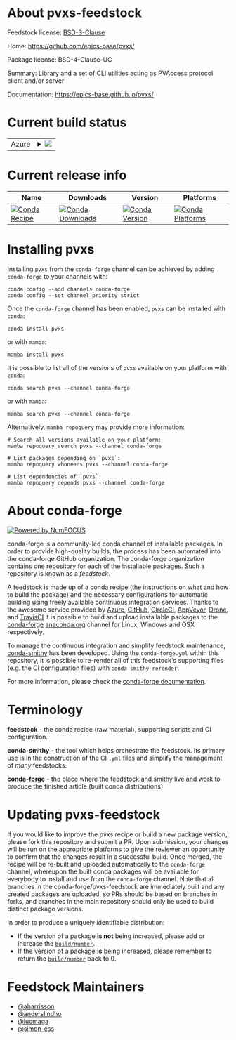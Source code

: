 About pvxs-feedstock
====================

Feedstock license: [BSD-3-Clause](https://github.com/conda-forge/pvxs-feedstock/blob/main/LICENSE.txt)

Home: https://github.com/epics-base/pvxs/

Package license: BSD-4-Clause-UC

Summary: Library and a set of CLI utilities acting as PVAccess protocol client and/or server

Documentation: https://epics-base.github.io/pvxs/

Current build status
====================


<table>
    
  <tr>
    <td>Azure</td>
    <td>
      <details>
        <summary>
          <a href="https://dev.azure.com/conda-forge/feedstock-builds/_build/latest?definitionId=26261&branchName=main">
            <img src="https://dev.azure.com/conda-forge/feedstock-builds/_apis/build/status/pvxs-feedstock?branchName=main">
          </a>
        </summary>
        <table>
          <thead><tr><th>Variant</th><th>Status</th></tr></thead>
          <tbody><tr>
              <td>linux_64</td>
              <td>
                <a href="https://dev.azure.com/conda-forge/feedstock-builds/_build/latest?definitionId=26261&branchName=main">
                  <img src="https://dev.azure.com/conda-forge/feedstock-builds/_apis/build/status/pvxs-feedstock?branchName=main&jobName=linux&configuration=linux%20linux_64_" alt="variant">
                </a>
              </td>
            </tr><tr>
              <td>osx_64</td>
              <td>
                <a href="https://dev.azure.com/conda-forge/feedstock-builds/_build/latest?definitionId=26261&branchName=main">
                  <img src="https://dev.azure.com/conda-forge/feedstock-builds/_apis/build/status/pvxs-feedstock?branchName=main&jobName=osx&configuration=osx%20osx_64_" alt="variant">
                </a>
              </td>
            </tr><tr>
              <td>osx_arm64</td>
              <td>
                <a href="https://dev.azure.com/conda-forge/feedstock-builds/_build/latest?definitionId=26261&branchName=main">
                  <img src="https://dev.azure.com/conda-forge/feedstock-builds/_apis/build/status/pvxs-feedstock?branchName=main&jobName=osx&configuration=osx%20osx_arm64_" alt="variant">
                </a>
              </td>
            </tr><tr>
              <td>win_64</td>
              <td>
                <a href="https://dev.azure.com/conda-forge/feedstock-builds/_build/latest?definitionId=26261&branchName=main">
                  <img src="https://dev.azure.com/conda-forge/feedstock-builds/_apis/build/status/pvxs-feedstock?branchName=main&jobName=win&configuration=win%20win_64_" alt="variant">
                </a>
              </td>
            </tr>
          </tbody>
        </table>
      </details>
    </td>
  </tr>
</table>

Current release info
====================

| Name | Downloads | Version | Platforms |
| --- | --- | --- | --- |
| [![Conda Recipe](https://img.shields.io/badge/recipe-pvxs-green.svg)](https://anaconda.org/conda-forge/pvxs) | [![Conda Downloads](https://img.shields.io/conda/dn/conda-forge/pvxs.svg)](https://anaconda.org/conda-forge/pvxs) | [![Conda Version](https://img.shields.io/conda/vn/conda-forge/pvxs.svg)](https://anaconda.org/conda-forge/pvxs) | [![Conda Platforms](https://img.shields.io/conda/pn/conda-forge/pvxs.svg)](https://anaconda.org/conda-forge/pvxs) |

Installing pvxs
===============

Installing `pvxs` from the `conda-forge` channel can be achieved by adding `conda-forge` to your channels with:

```
conda config --add channels conda-forge
conda config --set channel_priority strict
```

Once the `conda-forge` channel has been enabled, `pvxs` can be installed with `conda`:

```
conda install pvxs
```

or with `mamba`:

```
mamba install pvxs
```

It is possible to list all of the versions of `pvxs` available on your platform with `conda`:

```
conda search pvxs --channel conda-forge
```

or with `mamba`:

```
mamba search pvxs --channel conda-forge
```

Alternatively, `mamba repoquery` may provide more information:

```
# Search all versions available on your platform:
mamba repoquery search pvxs --channel conda-forge

# List packages depending on `pvxs`:
mamba repoquery whoneeds pvxs --channel conda-forge

# List dependencies of `pvxs`:
mamba repoquery depends pvxs --channel conda-forge
```


About conda-forge
=================

[![Powered by
NumFOCUS](https://img.shields.io/badge/powered%20by-NumFOCUS-orange.svg?style=flat&colorA=E1523D&colorB=007D8A)](https://numfocus.org)

conda-forge is a community-led conda channel of installable packages.
In order to provide high-quality builds, the process has been automated into the
conda-forge GitHub organization. The conda-forge organization contains one repository
for each of the installable packages. Such a repository is known as a *feedstock*.

A feedstock is made up of a conda recipe (the instructions on what and how to build
the package) and the necessary configurations for automatic building using freely
available continuous integration services. Thanks to the awesome service provided by
[Azure](https://azure.microsoft.com/en-us/services/devops/), [GitHub](https://github.com/),
[CircleCI](https://circleci.com/), [AppVeyor](https://www.appveyor.com/),
[Drone](https://cloud.drone.io/welcome), and [TravisCI](https://travis-ci.com/)
it is possible to build and upload installable packages to the
[conda-forge](https://anaconda.org/conda-forge) [anaconda.org](https://anaconda.org/)
channel for Linux, Windows and OSX respectively.

To manage the continuous integration and simplify feedstock maintenance,
[conda-smithy](https://github.com/conda-forge/conda-smithy) has been developed.
Using the ``conda-forge.yml`` within this repository, it is possible to re-render all of
this feedstock's supporting files (e.g. the CI configuration files) with ``conda smithy rerender``.

For more information, please check the [conda-forge documentation](https://conda-forge.org/docs/).

Terminology
===========

**feedstock** - the conda recipe (raw material), supporting scripts and CI configuration.

**conda-smithy** - the tool which helps orchestrate the feedstock.
                   Its primary use is in the construction of the CI ``.yml`` files
                   and simplify the management of *many* feedstocks.

**conda-forge** - the place where the feedstock and smithy live and work to
                  produce the finished article (built conda distributions)


Updating pvxs-feedstock
=======================

If you would like to improve the pvxs recipe or build a new
package version, please fork this repository and submit a PR. Upon submission,
your changes will be run on the appropriate platforms to give the reviewer an
opportunity to confirm that the changes result in a successful build. Once
merged, the recipe will be re-built and uploaded automatically to the
`conda-forge` channel, whereupon the built conda packages will be available for
everybody to install and use from the `conda-forge` channel.
Note that all branches in the conda-forge/pvxs-feedstock are
immediately built and any created packages are uploaded, so PRs should be based
on branches in forks, and branches in the main repository should only be used to
build distinct package versions.

In order to produce a uniquely identifiable distribution:
 * If the version of a package **is not** being increased, please add or increase
   the [``build/number``](https://docs.conda.io/projects/conda-build/en/latest/resources/define-metadata.html#build-number-and-string).
 * If the version of a package **is** being increased, please remember to return
   the [``build/number``](https://docs.conda.io/projects/conda-build/en/latest/resources/define-metadata.html#build-number-and-string)
   back to 0.

Feedstock Maintainers
=====================

* [@aharrisson](https://github.com/aharrisson/)
* [@anderslindho](https://github.com/anderslindho/)
* [@lucmaga](https://github.com/lucmaga/)
* [@simon-ess](https://github.com/simon-ess/)

